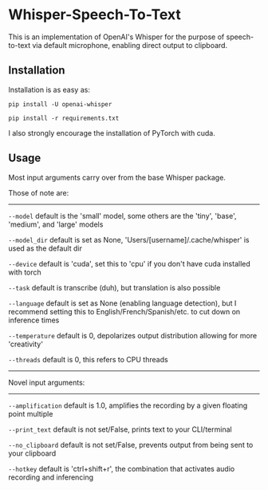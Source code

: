 # Whisper-Speech-To-Text
This is an implementation of OpenAI's Whisper for the purpose of speech-to-text via default microphone, enabling direct output to clipboard.

## Installation
Installation is as easy as: 

`pip install -U openai-whisper`

`pip install -r requirements.txt`

I also strongly encourage the installation of PyTorch with cuda.

## Usage
Most input arguments carry over from the base Whisper package.

Those of note are:

------------------

`--model`			 default is the 'small' model, some others are the 'tiny', 'base', 'medium', and 'large' models

`--model_dir`		 default is set as None, 'Users/[username]/.cache/whisper' is used as the default dir

`--device`		 default is 'cuda', set this to 'cpu' if you don't have cuda installed with torch

`--task`			 default is transcribe (duh), but translation is also possible

`--language`		 default is set as None (enabling language detection), but I recommend setting this to English/French/Spanish/etc. to cut down on inference times

`--temperature`		 default is 0, depolarizes output distribution allowing for more 'creativity'

`--threads`		 default is 0, this refers to CPU threads

----------------------

Novel input arguments:

----------------------

`--amplification`		 default is 1.0, amplifies the recording by a given floating point multiple

`--print_text`		 default is not set/False, prints text to your CLI/terminal

`--no_clipboard`		 default is not set/False, prevents output from being sent to your clipboard

`--hotkey`		 default is 'ctrl+shift+r', the combination that activates audio recording and inferencing
